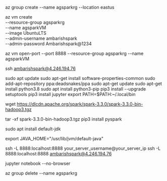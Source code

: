 az group create --name agsparkrg --location eastus

az vm create \
--resource-group agsparkrg \
--name agsparkVM \
--image UbuntuLTS \
--admin-username ambarishspark \
--admin-password Ambarishspark@1234 

az vm open-port --port 8888 --resource-group agsparkrg --name agsparkVM

ssh ambarishspark@4.246.194.76

sudo apt update
sudo apt-get install software-properties-common
sudo add-apt-repository ppa:deadsnakes/ppa
sudo apt-get update
sudo apt-get install python3.8
sudo apt install python3-pip
pip3 install --upgrade setuptools
pip3 install jupyter
export PATH=$PATH:~/.local/bin

wget https://dlcdn.apache.org/spark/spark-3.3.0/spark-3.3.0-bin-hadoop3.tgz

tar -xf spark-3.3.0-bin-hadoop3.tgz
pip3 install pyspark


sudo apt install default-jdk

export JAVA_HOME="/usr/lib/jvm/default-java"

ssh -L 8888:localhost:8888 your_server_username@your_server_ip
ssh -L 8888:localhost:8888 ambarishspark@4.246.194.76

jupyter notebook --no-browser 

az group delete --name agsparkrg 